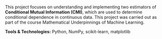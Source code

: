 
This project focuses on understanding and implementing two estimators of **Conditional Mutual Information (CMI)**, which are used to determine conditional dependence in continuous data. This project was carried out as part of the course Mathematical Underpinnings of Machine Learning.

**Tools & Technologies:** Python, NumPy, scikit-learn, matplotlib


